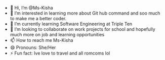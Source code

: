 - 👋 Hi, I’m @Ms-Kisha
- 👀 I’m interested in learning more about Git hub command and soo much to make me a better coder.
- 🌱 I’m currently learning Software Engineering at Triple Ten 
- 💞️ I’m looking to collaborate on work projects for school and hopefully much more on job and learning opportunities 
- 📫 How to reach me Ms-Kisha 
- 😄 Pronouns: She/Her
- ⚡ Fun fact: Ive love to travel and all romcoms lol 

<!---
Ms-Kisha/Ms-Kisha is a ✨ special ✨ repository because its `README.md` (this file) appears on your GitHub profile.
You can click the Preview link to take a look at your changes.
--->

